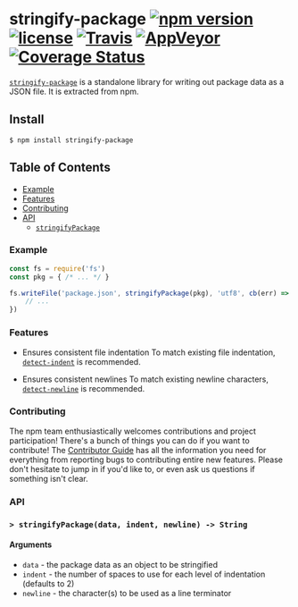 # stringify-package [![npm version](https://img.shields.io/npm/v/stringify-package.svg)](https://npm.im/stringify-package) [![license](https://img.shields.io/npm/l/stringify-package.svg)](https://npm.im/stringify-package) [![Travis](https://img.shields.io/travis/npm/stringify-package/latest.svg)](https://travis-ci.org/npm/stringify-package) [![AppVeyor](https://img.shields.io/appveyor/ci/npm/stringify-package/latest.svg)](https://ci.appveyor.com/project/npm/stringify-package) [![Coverage Status](https://coveralls.io/repos/github/npm/stringify-package/badge.svg?branch=latest)](https://coveralls.io/github/npm/stringify-package?branch=latest)

[`stringify-package`](https://github.com/npm/stringify-package) is a standalone
library for writing out package data as a JSON file. It is extracted from npm.

## Install

`$ npm install stringify-package`

## Table of Contents

* [Example](#example)
* [Features](#features)
* [Contributing](#contributing)
* [API](#api)
  * [`stringifyPackage`](#stringifypackage)

### Example

```javascript
const fs = require('fs')
const pkg = { /* ... */ }

fs.writeFile('package.json', stringifyPackage(pkg), 'utf8', cb(err) => {
    // ...
})
```

### Features

* Ensures consistent file indentation
  To match existing file indentation,
  [`detect-indent`](https://npm.im/detect-indent) is recommended.

* Ensures consistent newlines
  To match existing newline characters,
  [`detect-newline`](https://npm.im/detect-newline) is recommended.

### Contributing

The npm team enthusiastically welcomes contributions and project participation!
There's a bunch of things you can do if you want to contribute! The [Contributor
Guide](CONTRIBUTING.md) has all the information you need for everything from
reporting bugs to contributing entire new features. Please don't hesitate to
jump in if you'd like to, or even ask us questions if something isn't clear.

### API

### <a name="stringifypackage"></a> `> stringifyPackage(data, indent, newline) -> String`

#### Arguments

* `data` - the package data as an object to be stringified
* `indent` - the number of spaces to use for each level of indentation (defaults to 2)
* `newline` - the character(s) to be used as a line terminator
